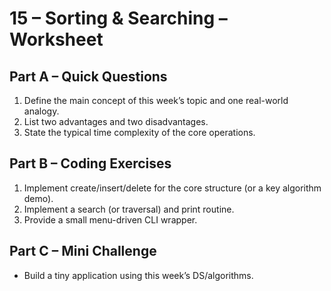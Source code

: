 # 15 – Sorting & Searching – Worksheet

## Part A – Quick Questions
1. Define the main concept of this week’s topic and one real-world analogy.
2. List two advantages and two disadvantages.
3. State the typical time complexity of the core operations.

## Part B – Coding Exercises
1. Implement create/insert/delete for the core structure (or a key algorithm demo).
2. Implement a search (or traversal) and print routine.
3. Provide a small menu-driven CLI wrapper.

## Part C – Mini Challenge
- Build a tiny application using this week’s DS/algorithms.
